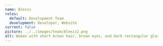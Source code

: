 ```yaml
---
name: Alexis
roles:
  default: Development Team
  development: Developer, Website
current: false
picture: ../../images/team/Alexis2.png
alt: Woman with short brown hair, brown eyes, and dark rectangular glasses.
---
```

